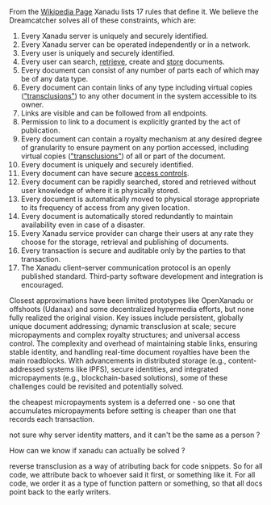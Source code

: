 From the [Wikipedia Page](https://en.wikipedia.org/wiki/Project_Xanadu#Original_17_rules) Xanadu lists 17 rules that define it.  We believe the Dreamcatcher solves all of these constraints, which are:

1.  Every Xanadu server is uniquely and securely identified.
2.  Every Xanadu server can be operated independently or in a network.
3.  Every user is uniquely and securely identified.
4.  Every user can search, [retrieve](https://en.wikipedia.org/wiki/Document_retrieval "Document retrieval"), create and [store](https://en.wikipedia.org/wiki/Computer_data_storage "Computer data storage") documents.
5.  Every document can consist of any number of parts each of which may be of any data type.
6.  Every document can contain links of any type including virtual copies (["transclusions"](https://en.wikipedia.org/wiki/Transclusion "Transclusion")) to any other document in the system accessible to its owner.
7.  Links are visible and can be followed from all endpoints.
8.  Permission to link to a document is explicitly granted by the act of publication.
9.  Every document can contain a royalty mechanism at any desired degree of granularity to ensure payment on any portion accessed, including virtual copies (["transclusions"](https://en.wikipedia.org/wiki/Transclusion "Transclusion")) of all or part of the document.
10.  Every document is uniquely and securely identified.
11.  Every document can have secure [access controls](https://en.wikipedia.org/wiki/Access_control "Access control").
12.  Every document can be rapidly searched, stored and retrieved without user knowledge of where it is physically stored.
13.  Every document is automatically moved to physical storage appropriate to its frequency of access from any given location.
14.  Every document is automatically stored redundantly to maintain availability even in case of a disaster.
15.  Every Xanadu service provider can charge their users at any rate they choose for the storage, retrieval and publishing of documents.
16.  Every transaction is secure and auditable only by the parties to that transaction.
17.  The Xanadu client–server communication protocol is an openly published standard. Third-party software development and integration is encouraged.

Closest approximations have been limited prototypes like OpenXanadu or offshoots (Udanax) and some decentralized hypermedia efforts, but none fully realized the original vision. Key issues include persistent, globally unique document addressing; dynamic transclusion at scale; secure micropayments and complex royalty structures; and universal access control. The complexity and overhead of maintaining stable links, ensuring stable identity, and handling real-time document royalties have been the main roadblocks. With advancements in distributed storage (e.g., content-addressed systems like IPFS), secure identities, and integrated micropayments (e.g., blockchain-based solutions), some of these challenges could be revisited and potentially solved.

the cheapest micropayments system is a deferred one - so one that accumulates micropayments before setting is cheaper than one that records each transaction.

not sure why server identity matters, and it can't be the same as a person ?

How can we know if xanadu can actually be solved ?

reverse transclusion as a way of atributing back for code snippets.  So for all code, we attribute back to whoever said it first, or something like it.  For all code, we order it as a type of function pattern or something, so that all docs point back to the early writers.